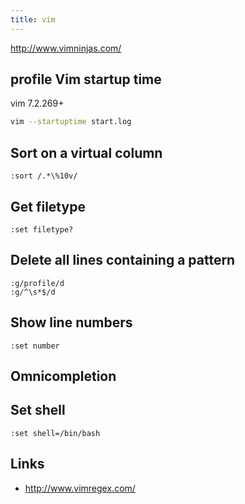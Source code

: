 ```yaml
---
title: vim
---
```


<http://www.vimninjas.com/>


## profile Vim startup time
vim 7.2.269+

```bash
vim --startuptime start.log
```

## Sort on a virtual column

```
:sort /.*\%10v/
```

## Get filetype

```
:set filetype?
```

## Delete all lines containing a pattern

```
:g/profile/d
:g/^\s*$/d
```

## Show line numbers

```
:set number
```

## Omnicompletion
<C-X><C-O>

## Set shell

```
:set shell=/bin/bash
```

## Links
* http://www.vimregex.com/
